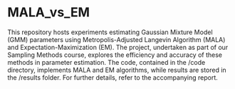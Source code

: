 # MALA_vs_EM
This repository hosts experiments estimating Gaussian Mixture Model (GMM) parameters using Metropolis-Adjusted Langevin Algorithm (MALA) and Expectation-Maximization (EM). The project, undertaken as part of our Sampling Methods course, explores the efficiency and accuracy of these methods in parameter estimation. The code, contained in the /code directory, implements MALA and EM algorithms, while results are stored in the /results folder. For further details, refer to the accompanying report.





